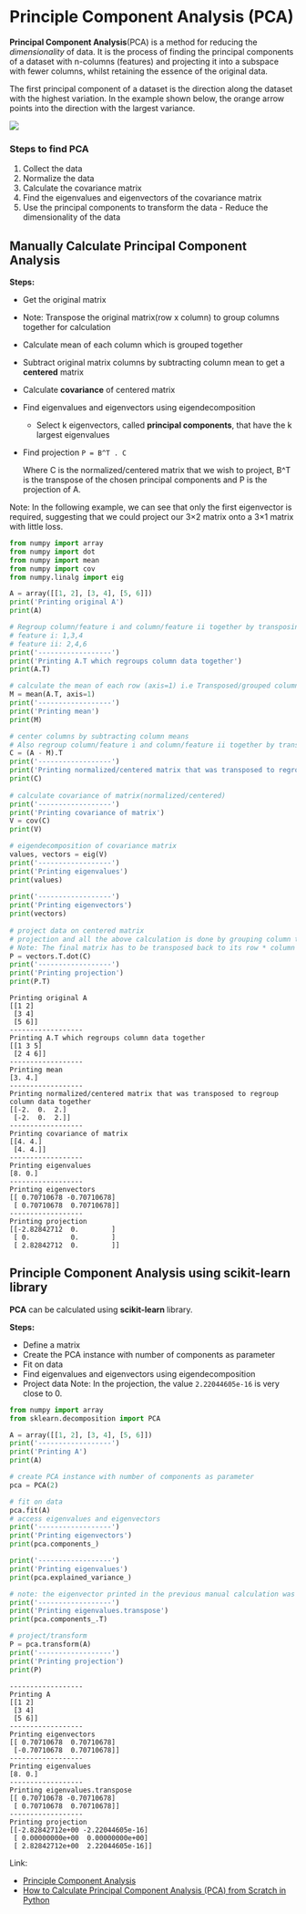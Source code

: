 # Principle Component Analysis \(PCA\)

**Principal Component Analysis**\(PCA\) is a method for reducing the _dimensionality_ of data. It is the process of finding the principal components of a dataset with n-columns \(features\) and projecting it into a subspace with fewer columns, whilst retaining the essence of the original data.

The first principal component of a dataset is the direction along the dataset with the highest variation. In the example shown below, the orange arrow points into the direction with the largest variance.

![](../../.gitbook/assets/pca_directions.png)

### Steps to find PCA

1. Collect the data
2. Normalize the data
3. Calculate the covariance matrix
4. Find the eigenvalues and eigenvectors of the covariance matrix
5. Use the principal components to transform the data - Reduce the dimensionality of the data 

## Manually Calculate Principal Component Analysis

**Steps:**

* Get the original matrix
* Note: Transpose the original matrix\(row x column\) to group columns together for calculation
* Calculate mean of each column which is grouped together
* Subtract original matrix columns by subtracting column mean to get a **centered** matrix
* Calculate **covariance** of centered matrix
* Find eigenvalues and eigenvectors using eigendecomposition
  * Select k eigenvectors, called **principal components**, that have the k largest eigenvalues
* Find projection `P = B^T . C`

  Where C is the normalized/centered matrix that we wish to project, B^T is the transpose of the chosen principal components and P is the projection of A.

Note: In the following example, we can see that only the first eigenvector is required, suggesting that we could project our 3×2 matrix onto a 3×1 matrix with little loss.

```python
from numpy import array
from numpy import dot
from numpy import mean
from numpy import cov
from numpy.linalg import eig

A = array([[1, 2], [3, 4], [5, 6]])
print('Printing original A')
print(A)

# Regroup column/feature i and column/feature ii together by transposing
# feature i: 1,3,4
# feature ii: 2,4,6
print('------------------')
print('Printing A.T which regroups column data together')
print(A.T)

# calculate the mean of each row (axis=1) i.e Transposed/grouped columns
M = mean(A.T, axis=1)
print('------------------')
print('Printing mean')
print(M)

# center columns by subtracting column means
# Also regroup column/feature i and column/feature ii together by transposing the centered matrix
C = (A - M).T
print('------------------')
print('Printing normalized/centered matrix that was transposed to regroup column data together')
print(C)
​
# calculate covariance of matrix(normalized/centered)
print('------------------')
print('Printing covariance of matrix')
V = cov(C)
print(V)

# eigendecomposition of covariance matrix
values, vectors = eig(V)
print('------------------')
print('Printing eigenvalues')
print(values)
​
print('------------------')
print('Printing eigenvectors')
print(vectors)
​
# project data on centered matrix
# projection and all the above calculation is done by grouping column together
# Note: The final matrix has to be transposed back to its row * column form
P = vectors.T.dot(C)
print('------------------')
print('Printing projection')
print(P.T)
```

```text
Printing original A
[[1 2]
 [3 4]
 [5 6]]
------------------
Printing A.T which regroups column data together
[[1 3 5]
 [2 4 6]]
------------------
Printing mean
[3. 4.]
------------------
Printing normalized/centered matrix that was transposed to regroup column data together
[[-2.  0.  2.]
 [-2.  0.  2.]]
------------------
Printing covariance of matrix
[[4. 4.]
 [4. 4.]]
------------------
Printing eigenvalues
[8. 0.]
------------------
Printing eigenvectors
[[ 0.70710678 -0.70710678]
 [ 0.70710678  0.70710678]]
------------------
Printing projection
[[-2.82842712  0.        ]
 [ 0.          0.        ]
 [ 2.82842712  0.        ]]
```

## Principle Component Analysis using scikit-learn library

**PCA** can be calculated using **scikit-learn** library.  
  
**Steps:**

* Define a matrix
* Create the PCA instance with number of components as parameter
* Fit on data
* Find eigenvalues and eigenvectors using eigendecomposition
* Project data Note: In the projection, the value `2.22044605e-16` is very close to 0.

```python
from numpy import array
from sklearn.decomposition import PCA

A = array([[1, 2], [3, 4], [5, 6]])
print('------------------')
print('Printing A')
print(A)

# create PCA instance with number of components as parameter
pca = PCA(2)

# fit on data
pca.fit(A)
# access eigenvalues and eigenvectors
print('------------------')
print('Printing eigenvectors')
print(pca.components_)

print('------------------')
print('Printing eigenvalues')
print(pca.explained_variance_)

# note: the eigenvector printed in the previous manual calculation was a transpose
print('------------------')
print('Printing eigenvalues.transpose')
print(pca.components_.T)

# project/transform
P = pca.transform(A)
print('------------------')
print('Printing projection')
print(P)​
```

```text
------------------
Printing A
[[1 2]
 [3 4]
 [5 6]]
------------------
Printing eigenvectors
[[ 0.70710678  0.70710678]
 [-0.70710678  0.70710678]]
------------------
Printing eigenvalues
[8. 0.]
------------------
Printing eigenvalues.transpose
[[ 0.70710678 -0.70710678]
 [ 0.70710678  0.70710678]]
------------------
Printing projection
[[-2.82842712e+00 -2.22044605e-16]
 [ 0.00000000e+00  0.00000000e+00]
 [ 2.82842712e+00  2.22044605e-16]]
```

Link:

* [Principle Component Analysis](https://www.python-course.eu/principal_component_analysis.php)
* [How to Calculate Principal Component Analysis \(PCA\) from Scratch in Python](https://machinelearningmastery.com/calculate-principal-component-analysis-scratch-python/)


